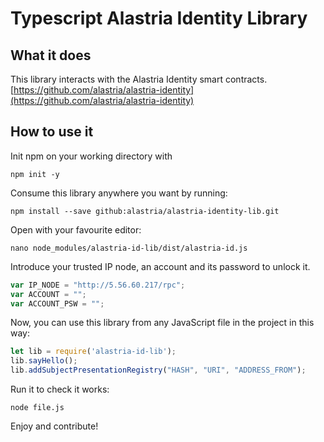 # Typescript Alastria Identity Library
## What it does
This library interacts with the Alastria Identity smart contracts.
[https://github.com/alastria/alastria-identity](https://github.com/alastria/alastria-identity)

## How to use it
Init npm on your working directory with
```
npm init -y
```
Consume this library anywhere you want by running:
```
npm install --save github:alastria/alastria-identity-lib.git
```
Open with your favourite editor:
```
nano node_modules/alastria-id-lib/dist/alastria-id.js
```
Introduce your trusted IP node, an account and its password to unlock it.
```javascript
var IP_NODE = "http://5.56.60.217/rpc";
var ACCOUNT = "";
var ACCOUNT_PSW = "";
```
Now, you can use this library from any JavaScript file in the project in this way:
```javascript
let lib = require('alastria-id-lib');
lib.sayHello();
lib.addSubjectPresentationRegistry("HASH", "URI", "ADDRESS_FROM");
```
Run it to check it works:
```
node file.js
```

Enjoy and contribute!

